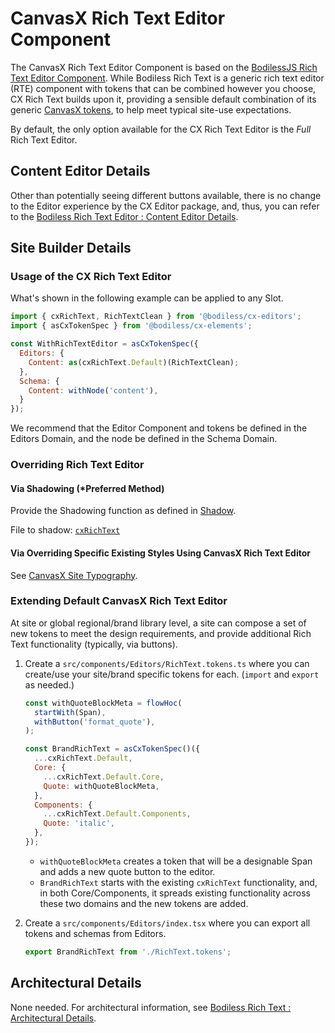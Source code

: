 # CanvasX Rich Text Editor Component

The CanvasX Rich Text Editor Component is based on the [BodilessJS Rich Text Editor
Component](/Components/Editors/RichText). While Bodiless Rich Text is a generic rich text editor
(RTE) component with tokens that can be combined however you choose, CX Rich Text builds upon it,
providing a sensible default combination of its generic [CanvasX tokens](../../CX_Elements/), to
help meet typical site-use expectations.

By default, the only option available for the CX Rich Text Editor is the _Full_ Rich Text Editor.

## Content Editor Details

Other than potentially seeing different buttons available, there is no change to the Editor
experience by the CX Editor package, and, thus, you can refer to the [Bodiless Rich Text Editor :
Content Editor Details](../RichText#content-editor-details).

## Site Builder Details

### Usage of the CX Rich Text Editor

What's shown in the following example can be applied to any Slot.

```js
import { cxRichText, RichTextClean } from '@bodiless/cx-editors';
import { asCxTokenSpec } from '@bodiless/cx-elements';

const WithRichTextEditor = asCxTokenSpec({
  Editors: {
    Content: as(cxRichText.Default)(RichTextClean);
  },
  Schema: {
    Content: withNode('content'),
  }
});
```

We recommend that the Editor Component and tokens be defined in the Editors Domain, and the node be
defined in the Schema Domain.

### Overriding Rich Text Editor

#### Via Shadowing (*Preferred Method)

Provide the Shadowing function as defined in [Shadow](../../CX_Elements/CX_Shadow).

File to shadow:
[`cxRichText`](https://github.com/johnsonandjohnson/Bodiless-JS/blob/main/packages/cx-editors/src/components/RichText/tokens/cxRichText.ts)

#### Via Overriding Specific Existing Styles Using CanvasX Rich Text Editor

See [CanvasX Site Typography](../../CX_Elements/CX_SiteTypography).

### Extending Default CanvasX Rich Text Editor

At site or global regional/brand library level, a site can compose a set of new tokens to meet the
design requirements, and provide additional Rich Text functionality (typically, via buttons).

01. Create a `src/components/Editors/RichText.tokens.ts` where you can create/use your site/brand
    specific tokens for each. (`import` and `export` as needed.)

    ```js
    const withQuoteBlockMeta = flowHoc(
      startWith(Span),
      withButton('format_quote'),
    );

    const BrandRichText = asCxTokenSpec()({
      ...cxRichText.Default,
      Core: {
        ...cxRichText.Default.Core,
        Quote: withQuoteBlockMeta,
      },
      Components: {
        ...cxRichText.Default.Components,
        Quote: 'italic',
      },
    });
    ```

    - `withQuoteBlockMeta` creates a token that will be a designable Span and adds a new quote
      button to the editor.
    - `BrandRichText` starts with the existing `cxRichText` functionality, and, in both
      Core/Components, it spreads existing functionality across these two domains and the new tokens
      are added.

01. Create a `src/components/Editors/index.tsx`  where you can export all tokens and schemas from
    Editors.

    ```js
    export BrandRichText from './RichText.tokens';
    ```

## Architectural Details

None needed. For architectural information, see [Bodiless Rich Text : Architectural
Details](../RichText#architectural-details).
